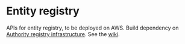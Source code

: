 Entity registry
==============================================

APIs for entity registry, to be deployed on AWS. Build dependency on [Authority registry infrastructure](https://github.com/BIBSYSDEV/authority-registry-infrastructure). See the [wiki](https://github.com/BIBSYSDEV/authority-registry/wiki).